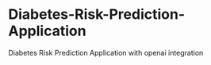 # Diabetes-Risk-Prediction-Application
Diabetes Risk Prediction Application with openai integration
